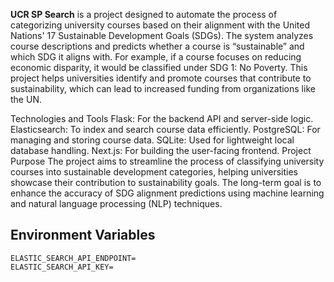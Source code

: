 **UCR SP Search** is a project designed to automate the process of categorizing university courses based on their alignment with the United Nations' 17 Sustainable Development Goals (SDGs). The system analyzes course descriptions and predicts whether a course is “sustainable” and which SDG it aligns with. For example, if a course focuses on reducing economic disparity, it would be classified under SDG 1: No Poverty. This project helps universities identify and promote courses that contribute to sustainability, which can lead to increased funding from organizations like the UN.

Technologies and Tools
Flask: For the backend API and server-side logic.
Elasticsearch: To index and search course data efficiently.
PostgreSQL: For managing and storing course data.
SQLite: Used for lightweight local database handling.
Next.js: For building the user-facing frontend.
Project Purpose
The project aims to streamline the process of classifying university courses into sustainable development categories, helping universities showcase their contribution to sustainability goals. The long-term goal is to enhance the accuracy of SDG alignment predictions using machine learning and natural language processing (NLP) techniques.

## Environment Variables
```env
ELASTIC_SEARCH_API_ENDPOINT=
ELASTIC_SEARCH_API_KEY=
```
